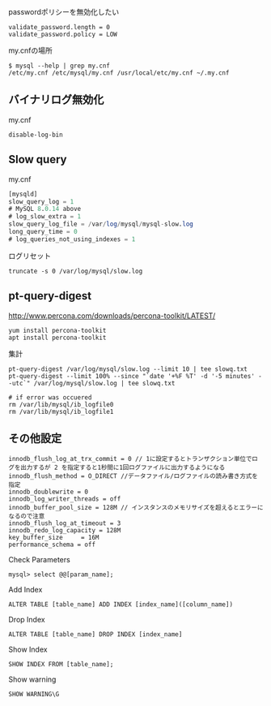 
passwordポリシーを無効化したい
```
validate_password.length = 0
validate_password.policy = LOW
```

my.cnfの場所
```
$ mysql --help | grep my.cnf
/etc/my.cnf /etc/mysql/my.cnf /usr/local/etc/my.cnf ~/.my.cnf
```

## バイナリログ無効化

my.cnf
```
disable-log-bin
```


## Slow query

my.cnf
```sql
[mysqld]
slow_query_log = 1
# MySQL 8.0.14 above
# log_slow_extra = 1
slow_query_log_file = /var/log/mysql/mysql-slow.log
long_query_time = 0
# log_queries_not_using_indexes = 1
```

ログリセット
```shell
truncate -s 0 /var/log/mysql/slow.log
```

## pt-query-digest

http://www.percona.com/downloads/percona-toolkit/LATEST/

```shell
yum install percona-toolkit
apt install percona-toolkit
```

集計
```shell
pt-query-digest /var/log/mysql/slow.log --limit 10 | tee slowq.txt
pt-query-digest --limit 100% --since "`date '+%F %T' -d '-5 minutes' --utc`" /var/log/mysql/slow.log | tee slowq.txt
```



```
# if error was occuered
rm /var/lib/mysql/ib_logfile0
rm /var/lib/mysql/ib_logfile1
```


## その他設定

```
innodb_flush_log_at_trx_commit = 0 // 1に設定するとトランザクション単位でログを出力するが 2 を指定すると1秒間に1回ログファイルに出力するようになる
innodb_flush_method = O_DIRECT //データファイル/ログファイルの読み書き方式を指定
innodb_doublewrite = 0
innodb_log_writer_threads = off
innodb_buffer_pool_size = 128M // インスタンスのメモリサイズを超えるとエラーになるので注意
innodb_flush_log_at_timeout = 3
innodb_redo_log_capacity = 128M
key_buffer_size		= 16M
performance_schema = off
```



Check Parameters
```
mysql> select @@[param_name];
```
Add Index
```
ALTER TABLE [table_name] ADD INDEX [index_name]([column_name])
```
Drop Index
```
ALTER TABLE [table_name] DROP INDEX [index_name]
```
Show Index
```
SHOW INDEX FROM [table_name];
```
Show warning
```
SHOW WARNING\G
```
